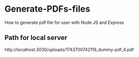 # Generate-PDFs-files

How to generate pdf file for user with Node JS and Express

## Path for local server

<!-- use local host path then file name -->

http://localhost:3030/uploads/1743700742119_dummy-pdf_4.pdf

